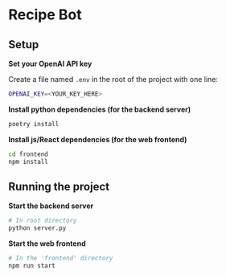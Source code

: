 # Recipe Bot

## Setup

**Set your OpenAI API key**

Create a file named `.env` in the root of the project with one line:

```sh
OPENAI_KEY=<YOUR_KEY_HERE>
```

**Install python dependencies (for the backend server)**
```sh
poetry install
```

**Install js/React dependencies (for the web frontend)**
```sh
cd frontend
npm install
```

## Running the project

**Start the backend server**
```sh
# In root directory
python server.py
```

**Start the web frontend**
```sh
# In the 'frontend' directory
npm run start
```
